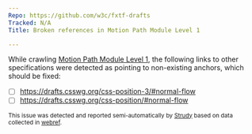 ```yaml
---
Repo: https://github.com/w3c/fxtf-drafts
Tracked: N/A
Title: Broken references in Motion Path Module Level 1

---
```


While crawling [Motion Path Module Level 1](https://drafts.fxtf.org/motion-1/), the following links to other specifications were detected as pointing to non-existing anchors, which should be fixed:
* [ ] https://drafts.csswg.org/css-position-3/#normal-flow
* [ ] https://drafts.csswg.org/css-position/#normal-flow

<sub>This issue was detected and reported semi-automatically by [Strudy](https://github.com/w3c/strudy/) based on data collected in [webref](https://github.com/w3c/webref/).</sub>